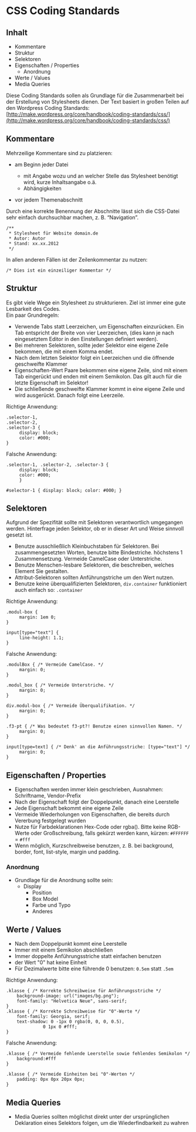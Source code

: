 CSS Coding Standards
====================

Inhalt
------

-   Kommentare
-   Struktur
-   Selektoren
-   Eigenschaften / Properties
    -   Anordnung
-   Werte / Values
-   Media Queries

Diese Coding Standards sollen als Grundlage für die Zusammenarbeit bei
der Erstellung von Stylesheets dienen. Der Text basiert in großen Teilen auf den Wordpress Coding Standards: 
[http://make.wordpress.org/core/handbook/coding-standards/css/](http://make.wordpress.org/core/handbook/coding-standards/css/)


Kommentare
---------------------------

Mehrzeilige Kommentare sind zu platzieren:

-   am Beginn jeder Datei
    -   mit Angabe wozu und an welcher Stelle das Stylesheet benötigt
        wird, kurze Inhaltsangabe o.ä.
    -   Abhängigkeiten

-   vor jedem Themenabschnitt

Durch eine korrekte Benennung der Abschnitte lässt sich die CSS-Datei
sehr einfach durchsuchbar machen, z. B. “Navigation”.

    /**
     * Stylesheet für Website domain.de
     * Autor: Autor
     * Stand: xx.xx.2012
     */

In allen anderen Fällen ist der Zeilenkommentar zu nutzen:

    /* Dies ist ein einzeiliger Kommentar */

Struktur
-----------------------

Es gibt viele Wege ein Stylesheet zu strukturieren. Ziel ist immer eine
gute Lesbarkeit des Codes.  
Ein paar Grundregeln:

-   Verwende Tabs statt Leerzeichen, um Eigenschaften einzurücken. Ein
    Tab entspricht der Breite von vier Leerzeichen, (dies kann je nach
    eingesetztem Editor in den Einstellungen definiert werden).
-   Bei mehreren Selektoren, sollte jeder Selektor eine eigene Zeile
    bekommen, die mit einem Komma endet.
-   Nach dem letzten Selektor folgt ein Leerzeichen und die öffnende
    geschweifte Klammer
-   Eigenschaften-Wert Paare bekommen eine eigene Zeile, sind mit einem
    Tab eingerückt und enden mit einem Semikolon. Das gilt auch für die
    letzte Eigenschaft im Selektor!
-   Die schließende geschweifte Klammer kommt in eine eigene Zeile und
    wird ausgerückt. Danach folgt eine Leerzeile.

Richtige Anwendung:

    .selector-1,
    .selector-2,
    .selector-3 {
         display: block;
         color: #000;
    }

Falsche Anwendung:

    .selector-1, .selector-2, .selector-3 {
         display: block;
         color: #000;
         }

    #selector-1 { display: block; color: #000; }


Selektoren
---------------------------

Aufgrund der Spezifität sollte mit Selektoren verantwortlich umgegangen
werden. Hinterfrage jeden Selektor, ob er in dieser Art und Weise
sinnvoll gesetzt ist.

-   Benutze ausschließlich Kleinbuchstaben für Selektoren. Bei
    zusammengesetzten Worten, benutze bitte Bindestriche. höchstens 1
    Zusammensetzung. Vermeide CamelCase oder Unterstriche.
-   Benutze Menschen-lesbare Selektoren, die beschreiben, welches
    Element Sie gestalten.
-   Attribut-Selektoren sollten Anführungstriche um den Wert nutzen.
-   Benutze keine überqualifizierten Selektoren, `div.container`
    funktioniert auch einfach so: `.container`

Richtige Anwendung:

    .modul-box {
         margin: 1em 0;
    }

    input[type="text"] {
         line-height: 1.1;
    }

Falsche Anwendung:

    .modulBox { /* Vermeide CamelCase. */
         margin: 0;
    }

    .modul_box { /* Vermeide Unterstriche. */
         margin: 0;
    }

    div.modul-box { /* Vermeide Überqualifikation. */
         margin: 0;
    }

    .f3-pt { /* Was bedeutet f3-pt?! Benutze einen sinnvollen Namen. */
         margin: 0;
    }

    input[type=text] { /* Denk' an die Anführungsstriche: [type="text"] */
         margin: 0;
    }


Eigenschaften / Properties
---------------------------------

- Eigenschaften werden immer klein geschrieben, Ausnahmen: Schriftname, Vendor-Prefix
- Nach der Eigenschaft folgt der Doppelpunkt, danach eine Leerstelle
- Jede Eigenschaft bekommt eine eigene Zeile
- Vermeide Wiederholungen von Eigenschaften, die bereits durch Vererbung festgelegt wurden
- Nutze für Farbdeklarationen Hex-Code oder rgba(). Bitte keine RGB-Werte oder Großschreibung, falls gekürzt werden kann, kürzen: `#FFFFFF` = `#fff`
- Wenn möglich, Kurzschreibweise benutzen, z. B. bei background, border, font, list-style, margin und padding.

### Anordnung
- Grundlage für die Anordnung sollte sein:
  - Display
	- Position
	- Box Model
	- Farbe und Typo
	- Anderes

Werte / Values
----------------------

- Nach dem Doppelpunkt kommt eine Leerstelle
- Immer mit einem Semikolon abschließen
- Immer doppelte Anführungsstriche statt einfachen benutzen
- der Wert "0" hat keine Einheit
- Für Dezimalwerte bitte eine führende 0 benutzen: `0.5em` statt `.5em`

Richtige Anwendung:

	.klasse { /* Korrekte Schreibweise für Anführungsstriche */
    	background-image: url("images/bg.png");
    	font-family: "Helvetica Neue", sans-serif;
	}
	.klasse { /* Korrekte Schreibweise für "0"-Werte */
    	font-family: Georgia, serif;
    	text-shadow: 0 -1px 0 rgba(0, 0, 0, 0.5),
                  0 1px 0 #fff;
	}

Falsche Anwendung:

	.klasse { /* Vermeide fehlende Leerstelle sowie fehlendes Semikolon */
        background:#fff
	}
 
	.klasse { /* Vermeide Einheiten bei "0"-Werten */
        padding: 0px 0px 20px 0px;
	}


Media Queries
---------------------

- Media Queries sollten möglichst direkt unter der ursprünglichen Deklaration eines Selektors folgen, um die Wiederfindbarkeit zu wahren